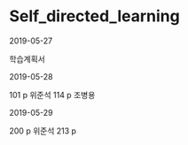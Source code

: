 # Self_directed_learning

2019-05-27

학습계획서

2019-05-28 

101 p 위준석
114 p 조병용

2019-05-29

200 p 위준석
213 p 
